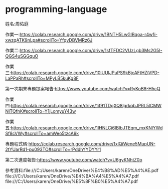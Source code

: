 # programming-language
姓名:周佑庭

作業一:https://colab.research.google.com/drive/1BNTH5LwGlBqoa-r4w1i-xwzqATK9nLpa#scrollTo=YfqvDBVMRz6J

作業二:https://colab.research.google.com/drive/1sfTFDC2VUzLgb3Ms2G5I-QGS4uSGGquO

作業三:https://colab.research.google.com/drive/10lUUIJPuPS9kBjcAFtHZiVPD-LaPPaRh#scrollTo=MPyLB5kuKg8F

第一次期末專題提案報告:https://www.youtube.com/watch?v=RyKoB8-H5cQ

作業四:https://colab.research.google.com/drive/1if91TDgXQ8lgrkqbJPRL5lCMWNITQfnK#scrollTo=Y1jLomyuY43w

作業五:https://colab.research.google.com/drive/1IHNLCi6IBlbJTEqm_mxKNlYWdSf8cVWy#scrollTo=amWeo5tzcA9k

專題程式碼:https://colab.research.google.com/drive/1xlQiWene5MupUN-2tYUarRd1-pu093TO#scrollTo=rPddhYYDYYr1

第二次進度報告:https://www.youtube.com/watch?v=U6gyKNhtZ0o

參考資料:file:///C:/Users/karen/OneDrive/%E4%B8%AD%E5%A4%AE.pdf
       file:///C:/Users/karen/OneDrive/%E4%BA%A4%E5%A4%A7.pdf
       file:///C:/Users/karen/OneDrive/%E5%8F%B0%E5%A4%A7.pdf
